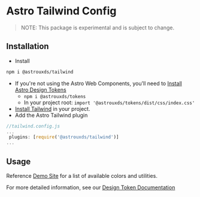 # Astro Tailwind Config

> NOTE: This package is experimental and is subject to change.
## Installation

* Install 
```bash
npm i @astrouxds/tailwind
```
* If you're not using the Astro Web Components, you'll need to [Install Astro Design Tokens](https://github.com/RocketCommunicationsInc/astro-design-tokens)
	* `npm i @astrouxds/tokens`
	* In your project root: `import '@astrouxds/tokens/dist/css/index.css'`
* [Install Tailwind](https://tailwindcss.com/docs/installation) in your project.
* Add the Astro Tailwind plugin 
```js
//tailwind.config.js
...
 plugins: [require('@astrouxds/tailwind')]
...

```

## Usage

Reference [Demo Site](https://astro-tailwind-config.netlify.app/) for a list of available colors and utilities.

For more detailed information, see our [Design Token Documentation](https://astrouxds.org/design-tokens/system)